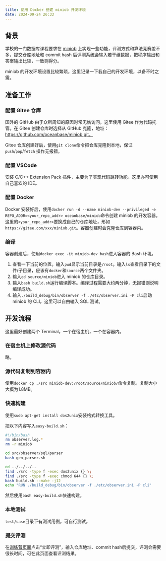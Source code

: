 ```yaml
---
title: 使用 Docker 搭建 miniob 开发环境
date: 2024-09-24 20:33
---
```


## 背景

学校的一门数据库课程要求在 [miniob](https://github.com/oceanbase/miniob) 上实现一些功能，评测方式和算法竞赛差不多，提交仓库地址和 commit hash 后评测系统会输入若干组数据，把程序输出和答案输出比较，一致则得分。

miniob 的开发环境设置比较繁琐，这里记录一下我自己的开发环境，以备不时之需。

## 准备工作

### 配置 Gitee 仓库

国外的 GitHub 由于众所周知的原因时常无妨访问，这里使用 Gitee 作为代码托管。在 Gitee 创建仓库时选择从 GitHub 克隆，地址：https://github.com/oceanbase/miniob.git。

Gitee 仓库创建好后，使用`git clone`命令把仓库克隆到本地，保证 `push`/`pop`/`fetch` 操作无报错。

### 配置 VSCode

安装 C/C++ Extension Pack 插件，主要为了实现代码跳转功能。这里亦可使用自己喜欢的 IDE。

### 配置 Docker

Docker 安装好后，使用`docker run -d --name miniob-dev --privileged -e REPO_ADDR=<your_repo_addr> oceanbase/miniob`命令创建 miniob 的开发容器。这里的`<your_repo_addr>`要换成自己的仓库地址，形如`https://gitee.com/xxx/miniob.git`。容器创建时会克隆仓库到容器内。

### 编译

容器创建后，使用`docker exec -it miniob-dev bash`进入容器的 Bash 环境。

1. 查看一下当前的位置。输入`pwd`显示当前目录是`/root`。输入`ls`查看目录下的文件/子目录，应该有`docker`和`source`两个文件夹。
2. 输入`cd source/miniob`进入 miniob 的仓库目录。
3. 输入`bash build.sh`运行编译脚本。编译过程需要大约两分钟，无报错则说明编译成功。
4. 输入`./build_debug/bin/observer -f ./etc/observer.ini -P cli`启动 miniob 的 CLI。这里可以自由输入 SQL 测试。

## 开发流程

这里最好创建两个 Terminal，一个在宿主机，一个在容器内。

### 在宿主机上修改源代码

略。

### 源代码复制到容器内

使用`docker cp ./src miniob-dev:/root/source/miniob/`命令复制。复制大小大概为1.8MB。

### 快速构建

使用`sudo apt-get install dos2unix`安装格式转换工具。

把以下内容写入`easy-build.sh`：

```bash
#!/bin/bash
rm observer.log.*
rm -r miniob

cd src/observer/sql/parser
bash gen_parser.sh

cd ../../../..
find ./src -type f -exec dos2unix {} \;
find ./src -type f -exec chmod 644 {} \;
bash build.sh --make -j12
echo "RUN ./build_debug/bin/observer -f ./etc/observer.ini -P cli"
```

然后使用`bash easy-build.sh`快速构建。

### 本地测试

`test/case`目录下有测试用例，可自行测试。

### 提交评测

在[训练营页面](https://open.oceanbase.com/train?questionId=600004)点击“立即评测”，输入仓库地址、commit hash后提交，评测会需要很长时间，可在此页面查看评测结果。